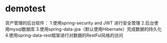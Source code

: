 # demotest
资产管理的后台软件：
   1.使用spring-security and JWT 进行安全管理
   2.后台使用mysql数据库
   3.使用spring-data-jpa（默认使用Hibernate）完成数据的持久化
   4.使用spring-data-rest框架进行对数据的RestFul风格的访问

